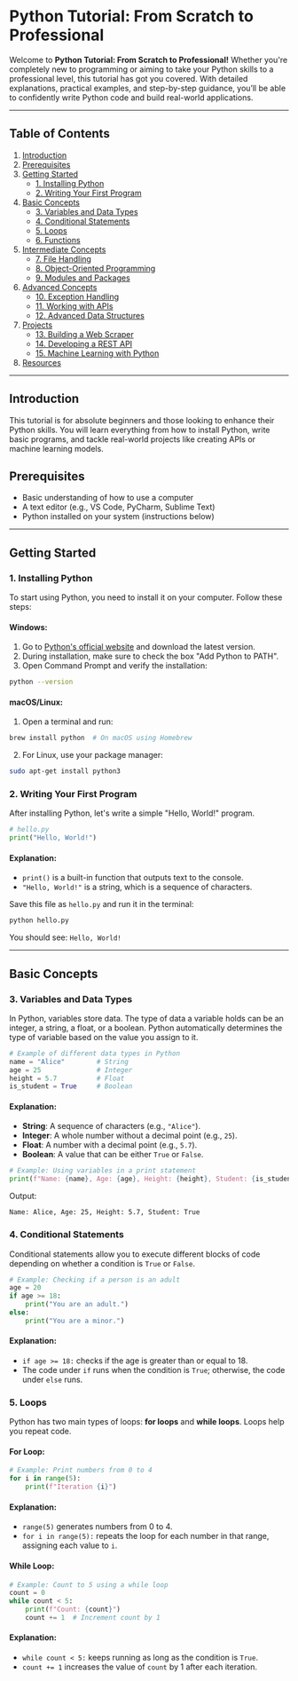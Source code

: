 # Python Tutorial: From Scratch to Professional

Welcome to **Python Tutorial: From Scratch to Professional!** Whether you're completely new to programming or aiming to take your Python skills to a professional level, this tutorial has got you covered. With detailed explanations, practical examples, and step-by-step guidance, you’ll be able to confidently write Python code and build real-world applications.

---

## Table of Contents

1. [Introduction](#introduction)
2. [Prerequisites](#prerequisites)
3. [Getting Started](#getting-started)
    - [1. Installing Python](#1-installing-python)
    - [2. Writing Your First Program](#2-writing-your-first-program)
4. [Basic Concepts](#basic-concepts)
    - [3. Variables and Data Types](#3-variables-and-data-types)
    - [4. Conditional Statements](#4-conditional-statements)
    - [5. Loops](#5-loops)
    - [6. Functions](#6-functions)
5. [Intermediate Concepts](#intermediate-concepts)
    - [7. File Handling](#7-file-handling)
    - [8. Object-Oriented Programming](#8-object-oriented-programming)
    - [9. Modules and Packages](#9-modules-and-packages)
6. [Advanced Concepts](#advanced-concepts)
    - [10. Exception Handling](#10-exception-handling)
    - [11. Working with APIs](#11-working-with-apis)
    - [12. Advanced Data Structures](#12-advanced-data-structures)
7. [Projects](#projects)
    - [13. Building a Web Scraper](#13-building-a-web-scraper)
    - [14. Developing a REST API](#14-developing-a-rest-api)
    - [15. Machine Learning with Python](#15-machine-learning-with-python)
8. [Resources](#resources)

---

## Introduction

This tutorial is for absolute beginners and those looking to enhance their Python skills. You will learn everything from how to install Python, write basic programs, and tackle real-world projects like creating APIs or machine learning models.

## Prerequisites

- Basic understanding of how to use a computer
- A text editor (e.g., VS Code, PyCharm, Sublime Text)
- Python installed on your system (instructions below)

---

## Getting Started

### 1. Installing Python

To start using Python, you need to install it on your computer. Follow these steps:

#### Windows:

1. Go to [Python's official website](https://www.python.org/downloads/) and download the latest version.
2. During installation, make sure to check the box "Add Python to PATH".
3. Open Command Prompt and verify the installation:

```bash
python --version
```

#### macOS/Linux:

1. Open a terminal and run:

```bash
brew install python  # On macOS using Homebrew
```

2. For Linux, use your package manager:

```bash
sudo apt-get install python3
```

### 2. Writing Your First Program

After installing Python, let's write a simple "Hello, World!" program.

```python
# hello.py
print("Hello, World!")
```

#### Explanation:

- `print()` is a built-in function that outputs text to the console.
- `"Hello, World!"` is a string, which is a sequence of characters.

Save this file as `hello.py` and run it in the terminal:

```bash
python hello.py
```

You should see: `Hello, World!`

---

## Basic Concepts

### 3. Variables and Data Types

In Python, variables store data. The type of data a variable holds can be an integer, a string, a float, or a boolean. Python automatically determines the type of variable based on the value you assign to it.

```python
# Example of different data types in Python
name = "Alice"        # String
age = 25              # Integer
height = 5.7          # Float
is_student = True     # Boolean
```

#### Explanation:

- **String**: A sequence of characters (e.g., `"Alice"`).
- **Integer**: A whole number without a decimal point (e.g., `25`).
- **Float**: A number with a decimal point (e.g., `5.7`).
- **Boolean**: A value that can be either `True` or `False`.

```python
# Example: Using variables in a print statement
print(f"Name: {name}, Age: {age}, Height: {height}, Student: {is_student}")
```

Output:

```
Name: Alice, Age: 25, Height: 5.7, Student: True
```

### 4. Conditional Statements

Conditional statements allow you to execute different blocks of code depending on whether a condition is `True` or `False`.

```python
# Example: Checking if a person is an adult
age = 20
if age >= 18:
    print("You are an adult.")
else:
    print("You are a minor.")
```

#### Explanation:

- `if age >= 18:` checks if the age is greater than or equal to 18.
- The code under `if` runs when the condition is `True`; otherwise, the code under `else` runs.

### 5. Loops

Python has two main types of loops: **for loops** and **while loops**. Loops help you repeat code.

#### For Loop:

```python
# Example: Print numbers from 0 to 4
for i in range(5):
    print(f"Iteration {i}")
```

#### Explanation:

- `range(5)` generates numbers from 0 to 4.
- `for i in range(5):` repeats the loop for each number in that range, assigning each value to `i`.

#### While Loop:

```python
# Example: Count to 5 using a while loop
count = 0
while count < 5:
    print(f"Count: {count}")
    count += 1  # Increment count by 1
```

#### Explanation:

- `while count < 5:` keeps running as long as the condition is `True`.
- `count += 1` increases the value of `count` by 1 after each iteration.

